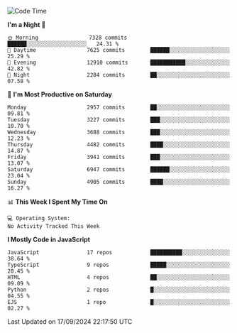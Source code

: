 <!--START_SECTION:waka-->
![Code Time](http://img.shields.io/badge/Code%20Time-3%2C337%20hrs%2038%20mins-blue)

**I'm a Night 🦉** 

```text
🌞 Morning                7328 commits        ██████░░░░░░░░░░░░░░░░░░░   24.31 % 
🌆 Daytime                7625 commits        ██████░░░░░░░░░░░░░░░░░░░   25.29 % 
🌃 Evening                12910 commits       ███████████░░░░░░░░░░░░░░   42.82 % 
🌙 Night                  2284 commits        ██░░░░░░░░░░░░░░░░░░░░░░░   07.58 % 
```
📅 **I'm Most Productive on Saturday** 

```text
Monday                   2957 commits        ██░░░░░░░░░░░░░░░░░░░░░░░   09.81 % 
Tuesday                  3227 commits        ███░░░░░░░░░░░░░░░░░░░░░░   10.70 % 
Wednesday                3688 commits        ███░░░░░░░░░░░░░░░░░░░░░░   12.23 % 
Thursday                 4482 commits        ████░░░░░░░░░░░░░░░░░░░░░   14.87 % 
Friday                   3941 commits        ███░░░░░░░░░░░░░░░░░░░░░░   13.07 % 
Saturday                 6947 commits        ██████░░░░░░░░░░░░░░░░░░░   23.04 % 
Sunday                   4905 commits        ████░░░░░░░░░░░░░░░░░░░░░   16.27 % 
```


📊 **This Week I Spent My Time On** 

```text
💻 Operating System: 
No Activity Tracked This Week
```

**I Mostly Code in JavaScript** 

```text
JavaScript               17 repos            ██████████░░░░░░░░░░░░░░░   38.64 % 
TypeScript               9 repos             █████░░░░░░░░░░░░░░░░░░░░   20.45 % 
HTML                     4 repos             ██░░░░░░░░░░░░░░░░░░░░░░░   09.09 % 
Python                   2 repos             █░░░░░░░░░░░░░░░░░░░░░░░░   04.55 % 
EJS                      1 repo              █░░░░░░░░░░░░░░░░░░░░░░░░   02.27 % 
```




 Last Updated on 17/09/2024 22:17:50 UTC
<!--END_SECTION:waka-->

<!--
**likaiqiang/likaiqiang** is a ✨ _special_ ✨ repository because its `README.md` (this file) appears on your GitHub profile.

Here are some ideas to get you started:

- 🔭 I’m currently working on ...
- 🌱 I’m currently learning ...
- 👯 I’m looking to collaborate on ...
- 🤔 I’m looking for help with ...
- 💬 Ask me about ...
- 📫 How to reach me: ...
- 😄 Pronouns: ...
- ⚡ Fun fact: ...
-->
